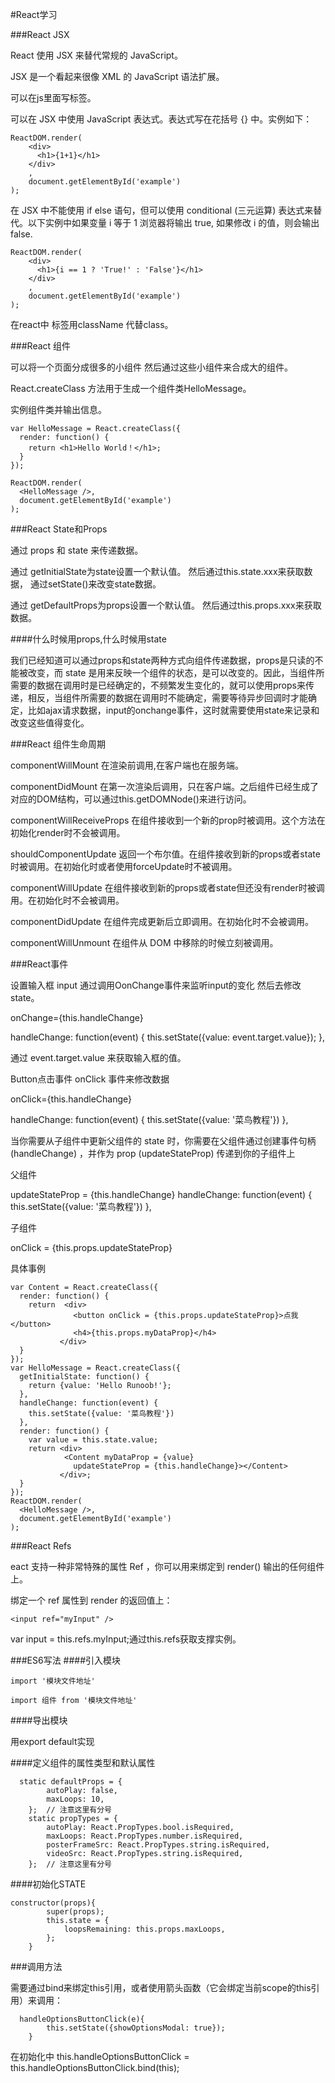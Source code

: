 #React学习

###React JSX

React 使用 JSX 来替代常规的 JavaScript。

JSX 是一个看起来很像 XML 的 JavaScript 语法扩展。

可以在js里面写标签。

可以在 JSX 中使用 JavaScript 表达式。表达式写在花括号 {} 中。实例如下：

	ReactDOM.render(
	    <div>
	      <h1>{1+1}</h1>
	    </div>
	    ,
	    document.getElementById('example')
	);

在 JSX 中不能使用 if else 语句，但可以使用 conditional (三元运算) 表达式来替代。以下实例中如果变量 i 等于 1 浏览器将输出 true, 如果修改 i 的值，则会输出 false.
	
	ReactDOM.render(
	    <div>
	      <h1>{i == 1 ? 'True!' : 'False'}</h1>
	    </div>
	    ,
	    document.getElementById('example')
	);

在react中 标签用className 代替class。

###React 组件

可以将一个页面分成很多的小组件 然后通过这些小组件来合成大的组件。

React.createClass 方法用于生成一个组件类HelloMessage。

<HelloMessage /> 实例组件类并输出信息。

	var HelloMessage = React.createClass({
	  render: function() {
	    return <h1>Hello World！</h1>;
	  }
	});
	 
	ReactDOM.render(
	  <HelloMessage />,
	  document.getElementById('example')
	);

###React State和Props

通过 props 和 state 来传递数据。

通过 getInitialState为state设置一个默认值。 然后通过this.state.xxx来获取数据， 通过setState()来改变state数据。


通过 getDefaultProps为props设置一个默认值。 然后通过this.props.xxx来获取数据。

####什么时候用props,什么时候用state

我们已经知道可以通过props和state两种方式向组件传递数据，props是只读的不能被改变，而 state 是用来反映一个组件的状态，是可以改变的。因此，当组件所需要的数据在调用时是已经确定的，不频繁发生变化的，就可以使用props来传递，相反，当组件所需要的数据在调用时不能确定，需要等待异步回调时才能确定，比如ajax请求数据，input的onchange事件，这时就需要使用state来记录和改变这些值得变化。

###React 组件生命周期

componentWillMount 在渲染前调用,在客户端也在服务端。

componentDidMount 在第一次渲染后调用，只在客户端。之后组件已经生成了对应的DOM结构，可以通过this.getDOMNode()来进行访问。

componentWillReceiveProps 在组件接收到一个新的prop时被调用。这个方法在初始化render时不会被调用。

shouldComponentUpdate 返回一个布尔值。在组件接收到新的props或者state时被调用。在初始化时或者使用forceUpdate时不被调用。  

componentWillUpdate 在组件接收到新的props或者state但还没有render时被调用。在初始化时不会被调用。

componentDidUpdate 在组件完成更新后立即调用。在初始化时不会被调用。

componentWillUnmount 在组件从 DOM 中移除的时候立刻被调用。

###React事件

设置输入框 input 通过调用OonChange事件来监听input的变化 然后去修改state。

 onChange={this.handleChange}

 handleChange: function(event) {
   this.setState({value: event.target.value});
 },

通过 event.target.value 来获取输入框的值。

Button点击事件  onClick 事件来修改数据

onClick={this.handleChange}

handleChange: function(event) {
   this.setState({value: '菜鸟教程'})
},

当你需要从子组件中更新父组件的 state 时，你需要在父组件通过创建事件句柄 (handleChange) ，并作为 prop (updateStateProp) 传递到你的子组件上

父组件 

updateStateProp = {this.handleChange}
handleChange: function(event) {
  this.setState({value: '菜鸟教程'})
},

子组件 

onClick = {this.props.updateStateProp}

具体事例 

	var Content = React.createClass({
	  render: function() {
	    return  <div>
	              <button onClick = {this.props.updateStateProp}>点我</button>
	              <h4>{this.props.myDataProp}</h4>
	           </div>
	  }
	});
	var HelloMessage = React.createClass({
	  getInitialState: function() {
	    return {value: 'Hello Runoob!'};
	  },
	  handleChange: function(event) {
	    this.setState({value: '菜鸟教程'})
	  },
	  render: function() {
	    var value = this.state.value;
	    return <div>
	            <Content myDataProp = {value} 
	              updateStateProp = {this.handleChange}></Content>
	           </div>;
	  }
	});
	ReactDOM.render(
	  <HelloMessage />,
	  document.getElementById('example')
	);

###React Refs

eact 支持一种非常特殊的属性 Ref ，你可以用来绑定到 render() 输出的任何组件上。

绑定一个 ref 属性到 render 的返回值上：

	<input ref="myInput" />

var input = this.refs.myInput;通过this.refs获取支撑实例。


###ES6写法
####引入模块
	
	import '模块文件地址'
	
	import 组件 from '模块文件地址'

####导出模块

用export default实现

####定义组件的属性类型和默认属性

	  static defaultProps = {
	        autoPlay: false,
	        maxLoops: 10,
	    };  // 注意这里有分号
	    static propTypes = {
	        autoPlay: React.PropTypes.bool.isRequired,
	        maxLoops: React.PropTypes.number.isRequired,
	        posterFrameSrc: React.PropTypes.string.isRequired,
	        videoSrc: React.PropTypes.string.isRequired,
	    };  // 注意这里有分号

####初始化STATE

	constructor(props){
	        super(props);
	        this.state = {
	            loopsRemaining: this.props.maxLoops,
	        };
	    }


###调用方法

需要通过bind来绑定this引用，或者使用箭头函数（它会绑定当前scope的this引用）来调用：

	  handleOptionsButtonClick(e){
	        this.setState({showOptionsModal: true});
	    }
在初始化中
this.handleOptionsButtonClick = this.handleOptionsButtonClick.bind(this);

